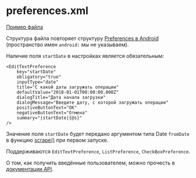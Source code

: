 # preferences.xml

[Пример файла](../../src/plugins/example/preferences.xml)

Структура файла повторяет структуру [Preferences в Android](https://developer.android.com/guide/topics/ui/settings.html?hl=ru) (пространство имен `android:` мы не указываем).

Наличие поля `startDate` в настройках является обязательным:

```
<EditTextPreference
    key="startDate"
    obligatory="true"
    inputType="date"
    title="С какой даты загружать операции"
    defaultValue="2018-01-01T00:00:00.000Z"
    dialogTitle="Дата начала загрузки"
    dialogMessage="Введите дату, с которой загружать операции"
    positiveButtonText="ОК"
    negativeButtonText="Отмена"
    summary="|startDate|{@s}"
/>
```

Значение поля `startDate` будет передано аргументом типа Date `fromDate` в функцию [scrape()](./index.js.md) при первом запуске.

Поддерживаются `EditTextPreference`, `ListPreference`, `CheckBoxPreference`.

О том, как получить введённые пользователем, можно прочесть в [документации API](../api.md#Получение-введённых-пользователем-настроек).

